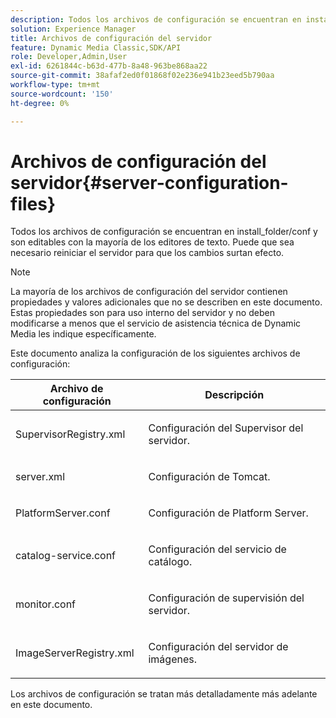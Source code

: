 ```yaml
---
description: Todos los archivos de configuración se encuentran en install_folder/conf y son editables con la mayoría de los editores de texto. Puede que sea necesario reiniciar el servidor para que los cambios surtan efecto.
solution: Experience Manager
title: Archivos de configuración del servidor
feature: Dynamic Media Classic,SDK/API
role: Developer,Admin,User
exl-id: 6261844c-b63d-477b-8a48-963be868aa22
source-git-commit: 38afaf2ed0f01868f02e236e941b23eed5b790aa
workflow-type: tm+mt
source-wordcount: '150'
ht-degree: 0%

---
```


# Archivos de configuración del servidor{#server-configuration-files}

Todos los archivos de configuración se encuentran en install_folder/conf y son editables con la mayoría de los editores de texto. Puede que sea necesario reiniciar el servidor para que los cambios surtan efecto.

>[!NOTE]
>
>La mayoría de los archivos de configuración del servidor contienen propiedades y valores adicionales que no se describen en este documento. Estas propiedades son para uso interno del servidor y no deben modificarse a menos que el servicio de asistencia técnica de Dynamic Media les indique específicamente.

Este documento analiza la configuración de los siguientes archivos de configuración:

<table id="table_D307B20E65B742A7AC3DEBF1E650719E"> 
 <thead> 
  <tr> 
   <th class="entry"> <b>Archivo de configuración</b> </th> 
   <th class="entry"> <b>Descripción</b> </th> 
  </tr> 
 </thead>
 <tbody> 
  <tr> 
   <td> <p> <span class="filepath"> SupervisorRegistry.xml</span> </p> </td> 
   <td> <p>Configuración del Supervisor del servidor. </p> </td> 
  </tr> 
  <tr> 
   <td> <p> <span class="filepath"> server.xml</span> </p> </td> 
   <td> <p>Configuración de Tomcat. </p> </td> 
  </tr> 
  <tr> 
   <td> <p> <span class="filepath"> PlatformServer.conf</span> </p> </td> 
   <td> <p>Configuración de Platform Server. </p> </td> 
  </tr> 
  <tr> 
   <td> <p> <span class="filepath"> catalog-service.conf</span> </p> </td> 
   <td> <p>Configuración del servicio de catálogo. </p> </td> 
  </tr> 
  <tr> 
   <td> <p> <span class="filepath"> monitor.conf</span> </p> </td> 
   <td> <p>Configuración de supervisión del servidor. </p> </td> 
  </tr> 
  <tr> 
   <td> <p> <span class="filepath"> ImageServerRegistry.xml</span> </p> </td> 
   <td> <p>Configuración del servidor de imágenes. </p> </td> 
  </tr> 
 </tbody> 
</table>

Los archivos de configuración se tratan más detalladamente más adelante en este documento.
